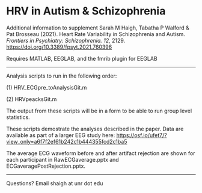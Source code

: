 # HRV in Autism & Schizophrenia

Additional information to supplement Sarah M Haigh, Tabatha P Walford & Pat Brosseau (2021). Heart Rate Variability in Schizophrenia and Autism. _Frontiers in Psychiatry: Schizophrenia. 12,_ 2129. https://doi.org/10.3389/fpsyt.2021.760396


Requires MATLAB, EEGLAB, and the fmrib plugin for EEGLAB

--------------------------
Analysis scripts to run in the following order:

(1) HRV_ECGpre_toAnalysisGit.m

(2) HRVpeacksGit.m

The output from these scripts will be in a form to be able to run group level statistics.

These scripts demostrate the analyses described in the paper. Data are available as part of a larger EEG study here: https://osf.io/ufet7/?view_only=a6f7f2ef61b242c1b444355fcd2c1ba5

The average ECG waveform before and after artifact rejection are shown for each participant in RawECGaverage.pptx and ECGaveragePostRejection.pptx.

------------------------------
Questions? Email shaigh at unr dot edu

